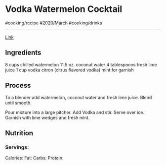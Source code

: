 # Vodka Watermelon Cocktail
#cooking/recipe #2020/March #cooking/drinks
- - - -
[Link](https://www.joyfulhealthyeats.com/vodka-watermelon-cocktail/)

## Ingredients
8 cups chilled watermelon
11.5 oz. coconut water
4 tablespoons fresh lime juice
1 cup vodka citron (citrus flavored vodka)
mint for garnish

## Process
To a blender add watermelon, coconut water and fresh lime juice. Blend until smooth.

Pour mixture into a large pitcher. Add Vodka and stir. Serve over ice. Garnish with lime wedges and fresh mint.

## Nutrition
### Servings:
Calories: 
Fat: 
Carbs: 
Protein: 